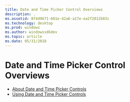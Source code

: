 ```yaml
---
title: Date and Time Picker Control Overviews
description: .
ms.assetid: 8f4d9671-601e-42a6-a17e-ea2f2012b83c
ms.technology: desktop
ms.prod: windows
ms.author: windowssdkdev
ms.topic: article
ms.date: 05/31/2018
---
```


# Date and Time Picker Control Overviews

-   [About Date and Time Picker Controls](date-and-time-picker-controls.md)
-   [Using Date and Time Picker Controls](using-date-and-time-picker.md)

 

 




